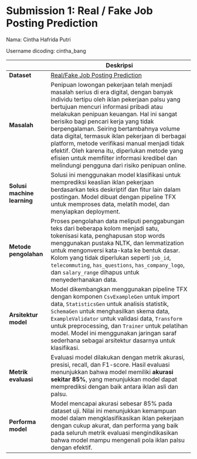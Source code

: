 # Submission 1: Real / Fake Job Posting Prediction

Nama: Cintha Hafrida Putri

Username dicoding: cintha_bang

| | **Deskripsi** |
| ----------- | ----------- |
| **Dataset** | [Real/Fake Job Posting Prediction](https://www.google.com/url?q=https%3A%2F%2Fwww.kaggle.com%2Fdatasets%2Fshivamb%2Freal-or-fake-fake-jobposting-prediction)|
| **Masalah** |Penipuan lowongan pekerjaan telah menjadi masalah serius di era digital, dengan banyak individu tertipu oleh iklan pekerjaan palsu yang bertujuan mencuri informasi pribadi atau melakukan penipuan keuangan. Hal ini sangat berisiko bagi pencari kerja yang tidak berpengalaman. Seiring bertambahnya volume data digital, termasuk iklan pekerjaan di berbagai platform, metode verifikasi manual menjadi tidak efektif. Oleh karena itu, diperlukan metode yang efisien untuk memfilter informasi kredibel dan melindungi pengguna dari risiko penipuan online.|
| **Solusi machine learning** | Solusi ini menggunakan model klasifikasi untuk memprediksi keaslian iklan pekerjaan berdasarkan teks deskriptif dan fitur lain dalam postingan. Model dibuat dengan pipeline TFX untuk memproses data, melatih model, dan menyiapkan deployment. |
| **Metode pengolahan** | Proses pengolahan data meliputi penggabungan teks dari beberapa kolom menjadi satu, tokenisasi kata, penghapusan stop words menggunakan pustaka NLTK, dan lemmatization untuk mengonversi kata-kata ke bentuk dasar. Kolom yang tidak diperlukan seperti `job_id`, `telecommuting`, `has_questions`, `has_company_logo`, dan `salary_range` dihapus untuk menyederhanakan data. |
| **Arsitektur model** | Model dikembangkan menggunakan pipeline TFX dengan komponen `CsvExampleGen` untuk import data, `StatisticsGen` untuk analisis statistik, `SchemaGen` untuk menghasilkan skema data, `ExampleValidator` untuk validasi data, `Transform` untuk preprocessing, dan `Trainer` untuk pelatihan model. Model ini menggunakan jaringan saraf sederhana sebagai arsitektur dasarnya untuk klasifikasi. |
| **Metrik evaluasi** | Evaluasi model dilakukan dengan metrik akurasi, presisi, recall, dan F1-score. Hasil evaluasi menunjukkan bahwa model memiliki **akurasi sekitar 85%**, yang menunjukkan model dapat memprediksi dengan baik antara iklan asli dan palsu. |
| **Performa model** | Model mencapai akurasi sebesar 85% pada dataset uji. Nilai ini menunjukkan kemampuan model dalam mengklasifikasikan iklan pekerjaan dengan cukup akurat, dan performa yang baik pada seluruh metrik evaluasi mengindikasikan bahwa model mampu mengenali pola iklan palsu dengan efektif. | 
